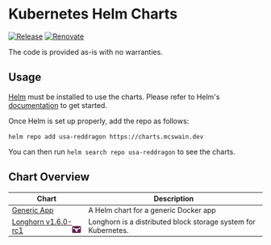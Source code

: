 # Kubernetes Helm Charts

[![Release](https://github.com/USA-RedDragon/helm-charts/actions/workflows/release.yaml/badge.svg)](https://github.com/USA-RedDragon/helm-charts/actions/workflows/release.yaml)
[![Renovate](https://img.shields.io/badge/Renovate-enabled-brightgreen?logo=renovatebot&logoColor=1DDEDD)](https://renovatebot.com)

The code is provided as-is with no warranties.

## Usage

[Helm](https://helm.sh) must be installed to use the charts.
Please refer to Helm's [documentation](https://helm.sh/docs/) to get started.

Once Helm is set up properly, add the repo as follows:

```console
helm repo add usa-reddragon https://charts.mcswain.dev
```

You can then run `helm search repo usa-reddragon` to see the charts.

## Chart Overview

| Chart | Description |
| ----- | ----------- |
| [Generic App ](charts/app/) | A Helm chart for a generic Docker app |
| [Longhorn v1.6.0-rc1 <img src='https://raw.githubusercontent.com/cncf/artwork/master/projects/longhorn/icon/color/longhorn-icon-color.png' alt='longhorn icon' width='18px' align='right' loading='lazy'>](charts/longhorn/) | Longhorn is a distributed block storage system for Kubernetes. |
